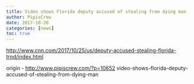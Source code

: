 ```yaml
---
title: Video shows Florida deputy accused of stealing from dying man
author: PipisCrew
date: 2017-10-26
categories: [news]
toc: true
---
```


http://www.cnn.com/2017/10/25/us/deputy-accused-stealing-florida-trnd/index.html

origin - http://www.pipiscrew.com/?p=10652 video-shows-florida-deputy-accused-of-stealing-from-dying-man